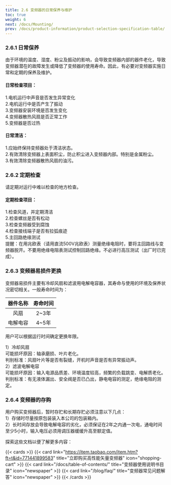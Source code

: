 ```yaml
---
title: 2.6 变频器的日常保养与维护
toc: true
weight: 6
next: /docs/Mounting/
prev: /docs/product-information/product-selection-specification-table/
---
```

### 2.6.1 日常保养
由于环境的温度、湿度、粉尘及振动的影响，会导致变频器内部的器件老化，导致变频器潜在的故障发生或降低了变频器的使用寿命。因此，有必要对变频器实施日常和定期的保养及维护。  
#### 日常检查项目：  
1.电机运行中声音是否发生异常变化  
2.电机运行中是否产生了振动  
3.变频器安装环境是否发生变化  
4.变频器散热风扇是否正常工作  
5.变频器是否过热  
#### 日常清洁：  
1.应始终保持变频器处于清洁状态。  
2.有效清除变频器上表面积尘，防止积尘进入变频器内部。特别是金属粉尘。  
3.有效清除变频器散热风扇的油污。   
### 2.6.2 定期检查
请定期对运行中难以检查的地方检查。
#### 定期检查项目：

1.检查风道，并定期清洁  
2.检查螺丝是否有松动  
3.检查变频器受到腐蚀  
4.检查接线端子是否有拉弧痕迹  
5.主回路绝缘测试  
提醒：在用兆欧表（请用直流500V兆欧表）测量绝缘电阻时，要将主回路线与变频器脱开。不要用绝缘电阻表测试控制回路绝缘。不必进行高压测试（出厂时已完成）。 
### 2.6.3 变频器易损件更换
变频器易损件主要有冷却风扇和滤波用电解电容器，其寿命与使用的环境及保养状况密切相关。一般寿命时间为：

| 器件名称      | 寿命时间 |
| :----:      | :----: | 
| 风扇    | 2~3年 | 
| 电解电容    | 4~5年 | 

用户可以根据运行时间确定更换年限。

1）冷却风扇  
可能损坏原因：轴承磨损、叶片老化。  
判别标准：风扇叶片等是否有裂缝，开机时声音是否有异常振动声。     
2）滤波电解电容   
可能损坏原因：输入电源品质差、环境温度较高，频繁的负载跳变、电解质老化。      
判别标准：有无液体漏出、安全阀是否已凸出，静电电容的测定，绝缘电阻的测定。  
### 2.6.4 变频器的存购
用户购买变频器后，暂时存贮和长期存贮必须注意以下几点：   
 1）存储时尽量按原包装装入本公司的包装箱内。  
 2）长时间存放会导致电解电容的劣化，必须保证在2年之内通一次电，通电时间至少5小时，输入电压必须用调压器缓缓升高至额定值。

探索这些文档以便了解更多内容：

{{< cards >}}
  {{< card link="https://item.taobao.com/item.htm?ft=t&id=771441899583" title="立即购买高性能矢量变频器" icon="shopping-cart" >}}
  {{< card link="/docs/table-of-contents/" title="变频器使用说明书目录" icon="newspaper"  >}}
  {{< card link="/blog/faq/" title="变频器常见问题解答" icon="newspaper" >}}
{{< /cards >}}	
